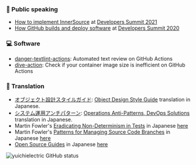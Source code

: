 ### :mega: Public speaking

 - [How to implement InnerSource](https://speakerdeck.com/yuichielectric/how-to-implement-innersource) at [Developers Summit 2021](https://event.shoeisha.jp/devsumi/20210218/session/3044/)
 - [How GitHub builds and deploy software](https://speakerdeck.com/yuichielectric/how-github-builds-and-deploy-software) at [Developers Summit 2020](https://event.shoeisha.jp/devsumi/20200213/session/2340/)
 
### :computer: Software
 - [danger-textlint-actions](https://github.com/yuichielectric/danger-textlint-actions): Automated text review on GitHub Actions
 - [dive-action](https://github.com/yuichielectric/dive-action): Check if your container image size is inefficient on GitHub Actions

### :green_book: Translation

 - [オブジェクト設計スタイルガイド](https://www.oreilly.co.jp/books/9784814400331/): [Object Design Style Guide](https://www.manning.com/books/object-design-style-guide) translation in Japanese.
 - [システム運用アンチパターン](https://www.oreilly.co.jp/books/9784873119847/): [Operations Anti-Patterns, DevOps Solutions](https://www.manning.com/books/operations-anti-patterns-devops-solutions) translation in Japanese.
 - Martin Fowler's [Eradicating Non-Determinism in Tests](https://martinfowler.com/articles/nonDeterminism.html) in Japanese [here](https://bliki-ja.github.io/eradicating-non-determinism-in-tests/)
 - Martin Fowler's [Patterns for Managing Source Code Branches](https://martinfowler.com/articles/branching-patterns.html) in Japanese [here](https://bliki-ja.github.io/PatternsForManagingSourceCodeBranches/)
 - [Open Source Guides](https://opensource.guide/) in Japanese [here](https://opensource.guide/ja/)

![yuichielectric GitHub status](https://github-readme-stats.vercel.app/api?username=yuichielectric&show_icons=true&count_private=true&line_height=40)
